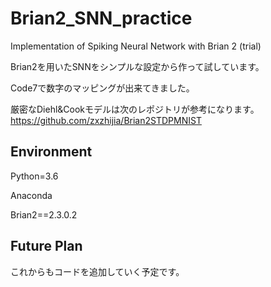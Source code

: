 # Brian2_SNN_practice
Implementation of Spiking Neural Network with Brian 2 (trial)

Brian2を用いたSNNをシンプルな設定から作って試しています。

Code7で数字のマッピングが出来てきました。

厳密なDiehl&Cookモデルは次のレポジトリが参考になります。
https://github.com/zxzhijia/Brian2STDPMNIST

## Environment

Python=3.6

Anaconda

Brian2==2.3.0.2

## Future Plan
これからもコードを追加していく予定です。
